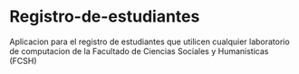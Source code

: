 # Registro-de-estudiantes
Aplicacion para el registro de estudiantes que utilicen cualquier laboratorio de computacion de la Facultado de Ciencias Sociales y Humanisticas (FCSH)
